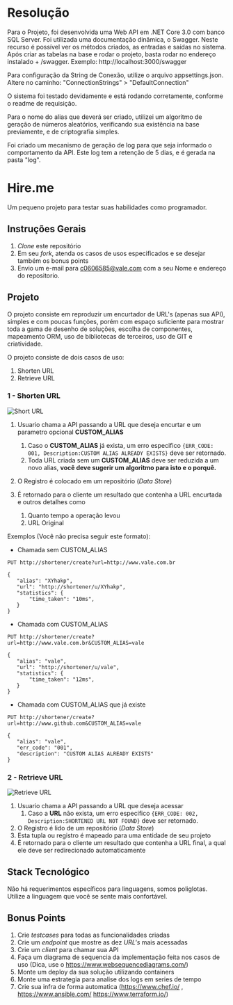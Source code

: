 # Resolução

Para o Projeto, foi desenvolvida uma Web API em .NET Core 3.0 com banco SQL Server.
Foi utilizada uma documentação dinâmica, o Swagger. Neste recurso é possível ver os métodos criados, as entradas e saídas no sistema.
Após criar as tabelas na base e rodar o projeto, basta rodar no endereço instalado + /swagger.
Exemplo: http://localhost:3000/swagger

Para configuração da String de Conexão, utilize o arquivo appsettings.json.
Altere no caminho: "ConnectionStrings" > "DefaultConnection"

O sistema foi testado devidamente e está rodando corretamente, conforme o readme de requisição.

Para o nome do alias que deverá ser criado, utilizei um algoritmo de geração de números aleatórios, verificando sua existência na base previamente, e de criptografia simples.

Foi criado um mecanismo de geração de log para que seja informado o comportamento da API. Este log tem a retenção de 5 dias, e é gerada na pasta "log".

#
#
# Hire.me
Um pequeno projeto para testar suas habilidades como programador.

## Instruções Gerais

1. *Clone* este repositório
2. Em seu *fork*, atenda os casos de usos especificados e se desejar também os bonus points
3. Envio um e-mail para c0606585@vale.com com a seu Nome e endereço do repositorio.

## Projeto

O projeto consiste em reproduzir um encurtador de URL's (apenas sua API), simples e com poucas funções, porém com espaço suficiente para mostrar toda a gama de desenho de soluções, escolha de componentes, mapeamento ORM, uso de bibliotecas de terceiros, uso de GIT e criatividade.

O projeto consiste de dois casos de uso: 

1. Shorten URL
2. Retrieve URL

### 1 - Shorten URL
![Short URL](http://i.imgur.com/MFB7VP4.jpg)

1. Usuario chama a API passando a URL que deseja encurtar e um parametro opcional **CUSTOM_ALIAS**
    1. Caso o **CUSTOM_ALIAS** já exista, um erro especifico ```{ERR_CODE: 001, Description:CUSTOM ALIAS ALREADY EXISTS}``` deve ser retornado.
    2. Toda URL criada sem um **CUSTOM_ALIAS** deve ser reduzida a um novo alias, **você deve sugerir um algoritmo para isto e o porquê.**
    
2. O Registro é colocado em um repositório (*Data Store*)
3. É retornado para o cliente um resultado que contenha a URL encurtada e outros detalhes como
    1. Quanto tempo a operação levou
    2. URL Original

Exemplos (Você não precisa seguir este formato):

* Chamada sem CUSTOM_ALIAS
```
PUT http://shortener/create?url=http://www.vale.com.br

{
   "alias": "XYhakp",
   "url": "http://shortener/u/XYhakp",
   "statistics": {
       "time_taken": "10ms",
   }
}
```

* Chamada com CUSTOM_ALIAS
```
PUT http://shortener/create?url=http://www.vale.com.br&CUSTOM_ALIAS=vale

{
   "alias": "vale",
   "url": "http://shortener/u/vale",
   "statistics": {
       "time_taken": "12ms",
   }
}
```

* Chamada com CUSTOM_ALIAS que já existe
```
PUT http://shortener/create?url=http://www.github.com&CUSTOM_ALIAS=vale

{
   "alias": "vale",
   "err_code": "001",
   "description": "CUSTOM ALIAS ALREADY EXISTS"
}
```

### 2 - Retrieve URL
![Retrieve URL](http://i.imgur.com/f9HESb7.jpg)

1. Usuario chama a API passando a URL que deseja acessar
    1. Caso a **URL** não exista, um erro especifico ```{ERR_CODE: 002, Description:SHORTENED URL NOT FOUND}``` deve ser retornado.
2. O Registro é lido de um repositório (*Data Store*)
3. Esta tupla ou registro é mapeado para uma entidade de seu projeto
3. É retornado para o cliente um resultado que contenha a URL final, a qual ele deve ser redirecionado automaticamente

## Stack Tecnológico

Não há requerimentos específicos para linguagens, somos poliglotas. Utilize a linguagem que você se sente mais confortável.

## Bonus Points

1. Crie *testcases* para todas as funcionalidades criadas
2. Crie um *endpoint* que mostre as dez *URL's* mais acessadas 
3. Crie um *client* para chamar sua API
4. Faça um diagrama de sequencia da implementação feita nos casos de uso (Dica, use o https://www.websequencediagrams.com/)
5. Monte um deploy da sua solução utilizando containers
6. Monte uma estrategia para analise dos logs em series de tempo
7. Crie sua infra de forma automatica (https://www.chef.io/ , https://www.ansible.com/ https://www.terraform.io/)
